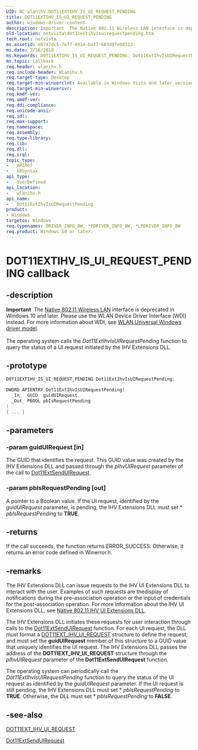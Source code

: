 ```yaml
---
UID: NC:wlanihv.DOT11EXTIHV_IS_UI_REQUEST_PENDING
title: DOT11EXTIHV_IS_UI_REQUEST_PENDING
author: windows-driver-content
description: Important  The Native 802.11 Wireless LAN interface is deprecated in Windows 10 and later.
old-location: netvista\dot11extihvisuirequestpending.htm
tech.root: netvista
ms.assetid: e8747dc5-7ef7-4914-baf7-683ddfe68313
ms.date: 2/16/2018
ms.keywords: DOT11EXTIHV_IS_UI_REQUEST_PENDING, Dot11ExtIhvIsUIRequestPending, Dot11ExtIhvIsUIRequestPending callback function [Network Drivers Starting with Windows Vista], Native_802.11_IHV_Ext_88488999-ecad-4845-a4b3-051b96c506dd.xml, netvista.dot11extihvisuirequestpending, wlanihv/Dot11ExtIhvIsUIRequestPending
ms.topic: callback
req.header: wlanihv.h
req.include-header: Wlanihv.h
req.target-type: Desktop
req.target-min-winverclnt: Available in Windows Vista and later versions of the Windows operating   systems.
req.target-min-winversvr:
req.kmdf-ver:
req.umdf-ver:
req.ddi-compliance:
req.unicode-ansi:
req.idl:
req.max-support:
req.namespace:
req.assembly:
req.type-library:
req.lib:
req.dll:
req.irql:
topic_type:
-	APIRef
-	kbSyntax
api_type:
-	UserDefined
api_location:
-	wlanihv.h
api_name:
-	Dot11ExtIhvIsUIRequestPending
product:
- Windows
targetos: Windows
req.typenames: DRIVER_INFO_8W, *PDRIVER_INFO_8W, *LPDRIVER_INFO_8W
req.product: Windows 10 or later.
---
```


# DOT11EXTIHV_IS_UI_REQUEST_PENDING callback


## -description


<div class="alert"><b>Important</b>  The <a href="https://msdn.microsoft.com/library/windows/hardware/ff560689">Native 802.11 Wireless LAN</a> interface is deprecated in Windows 10 and later. Please use the WLAN Device Driver Interface (WDI) instead. For more information about WDI, see <a href="https://msdn.microsoft.com/6EF92E34-7BC9-465E-B05D-2BCB29165A18">WLAN Universal Windows driver model</a>.</div><div> </div>The operating system calls the
  <i>Dot11ExtIhvIsUIRequestPending</i> function to query the status of a UI request initiated by the IHV
  Extensions DLL.


## -prototype


```cpp
DOT11EXTIHV_IS_UI_REQUEST_PENDING Dot11ExtIhvIsUIRequestPending;

DWORD APIENTRY Dot11ExtIhvIsUIRequestPending(
  _In_  GUID  guidUIRequest,
  _Out_ PBOOL pbIsRequestPending
)
{ ... }
```


## -parameters




### -param guidUIRequest [in]

The GUID that identifies the request. This GUID value was created by the IHV Extensions DLL and
     passed through the
     <i>pIhvUIRequest</i> parameter of the call to
     <a href="..\wlanihv\nc-wlanihv-dot11ext_send_ui_request.md">Dot11ExtSendUIRequest</a>.


### -param pbIsRequestPending [out]

A pointer to a Boolean value. If the UI request, identified by the
     <i>guidUIRequest</i> parameter, is pending, the IHV Extensions DLL must set *
     <i>pbIsRequestPending</i> to <b>TRUE</b>.


## -returns



If the call succeeds, the function returns ERROR_SUCCESS. Otherwise, it returns an error code
     defined in
     Winerror.h.




## -remarks



The IHV Extensions DLL can issue requests to the IHV UI Extensions DLL to interact with the user.
    Examples of such requests are thedisplay of notifications during the pre-association operation or the
    input of credentials for the post-association operation. For more information about the IHV UI Extensions
    DLL, see
    <a href="https://msdn.microsoft.com/82f24545-75cb-4fbc-a98a-04dfac231c10">Native 802.11 IHV UI Extensions
    DLL</a>.

The IHV Extensions DLL initiates these requests for user interaction through calls to the
    <a href="..\wlanihv\nc-wlanihv-dot11ext_send_ui_request.md">Dot11ExtSendUIRequest</a> function. For
    each UI request, the DLL must format a
    <a href="..\wlanihv\ns-wlanihv-_dot11ext_ihv_ui_request.md">DOT11EXT_IHV_UI_REQUEST</a> structure to
    define the request, and must set the
    <b>guidUIRequest</b> member of this structure to a GUID value that uniquely identifies the UI request. The
    IHV Extensions DLL passes the address of the
    <b>DOT11EXT_IHV_UI_REQUEST</b> structure through the
    <i>pIhvUIRequest</i> parameter of the
    <b>Dot11ExtSendUIRequest</b> function.

The operating system can periodically call the
    <i>Dot11ExtIhvIsUIRequestPending</i> function to query the status of the UI request as identified by the
    <i>guidUIRequest</i> parameter. If the UI request is still pending, the IHV Extensions DLL must set *
    <i>pbIsRequestPending</i> to <b>TRUE</b>. Otherwise, the DLL must set *
    <i>pbIsRequestPending</i> to <b>FALSE</b>.




## -see-also

<a href="..\wlanihv\ns-wlanihv-_dot11ext_ihv_ui_request.md">DOT11EXT_IHV_UI_REQUEST</a>



<a href="..\wlanihv\nc-wlanihv-dot11ext_send_ui_request.md">Dot11ExtSendUIRequest</a>



 

 


